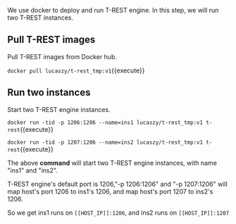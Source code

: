<!--
 * @Descripttion: 
 * @Author: lzy
 * @Date: 2020-05-21 09:29:04
 * @LastEditors: lzy
 * @LastEditTime: 2020-05-21 12:30:41
--> 
We use docker to deploy and run T-REST engine.
In this step, we will run two T-REST instances.

## Pull T-REST images

Pull T-REST images from Docker hub.

`docker pull lucaszy/t-rest_tmp:v1`{{execute}}

## Run two instances

Start two T-REST engine instances.

`docker run -tid -p 1206:1206 --name=ins1 lucaszy/t-rest_tmp:v1 t-rest`{{execute}}

`docker run -tid -p 1207:1206 --name=ins2 lucaszy/t-rest_tmp:v1 t-rest`{{execute}}

The above **command** will start two T-REST engine instances, with name "ins1" and
"ins2". 

T-REST engine's default port is 1206,"-p 1206:1206" and "-p 1207:1206" will
map host's port 1206 to ins1's 1206, and map host's port 1207  to ins2's 1206. 

So we get ins1 runs on `[[HOST_IP]]:1206`, and ins2 runs on `[[HOST_IP]]:1207`